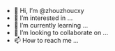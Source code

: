 - 👋 Hi, I’m @zhouzhoucxy
- 👀 I’m interested in ...
- 🌱 I’m currently learning ...
- 💞️ I’m looking to collaborate on ...
- 📫 How to reach me ...

<!---
zhouzhoucxy/zhouzhoucxy is a ✨ special ✨ repository because its `README.md` (this file) appears on your GitHub profile.
You can click the Preview link to take a look at your changes.
--->
